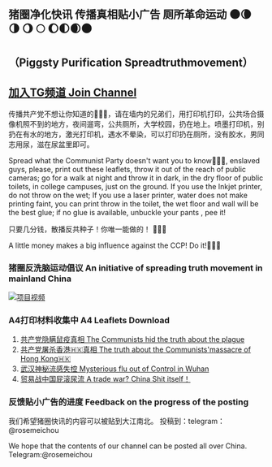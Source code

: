## 猪圈净化快讯 传播真相贴小广告 厕所革命运动 🌑🌘 🌗 🌖 🌕 🌔🌓🌒🌑 
## （Piggsty Purification Spreadtruthmovement）

## [加入TG频道 Join Channel](http://t.me/s/zhujuan2018)

传播共产党不想让你知道的🐸🐸🐸，请在墙内的兄弟们，用打印机打印，公共场合摄像机照不到的地方，夜间遛弯，公共厕所，大学校园，扔在地上。喷墨打印机，别扔在有水的地方，激光打印机，遇水不晕染，可以打印扔在厕所，没有胶水，男同志用尿，滋在尿盆里即可。

Spread what the Communist Party doesn't want you to know🐸🐸🐸, enslaved guys, please, print out these leaflets, throw it out of the reach of public cameras; go for a walk at night and throw it in dark, in the dry floor of public toilets, in college campuses, just on the ground. If you use the Inkjet printer, do not throw on the wet; If you use a laser printer, water does not make printing faint, you can print throw in the toilet, the wet floor and wall will be the best glue; if no glue is available, unbuckle your pants , pee it!


只要几分钱，散播反共种子！你唯一能做的！ 🐸🐸🐸

A little money makes a big influence against the CCP! Do it!🐸🐸🐸

### 猪圈反洗脑运动倡议 An initiative of spreading truth movement in mainland China

[![项目视频](http://img.youtube.com/vi/mpR1FhJ2St4/0.jpg)](https://youtu.be/mpR1FhJ2St4 "猪圈反洗脑运动倡议 An initiative of spreading truth movement in mainland China") 

### A4打印材料收集中 A4 Leaflets Download 

1. [共产党隐瞒鼠疫真相 The Communists hid the truth about the plague ](https://t.me/s/zhujuan2018/10707)
2. [共产党屠杀香港🇭🇰真相 The truth about the Communists'massacre of Hong Kong🇭🇰 ](https://t.me/s/zhujuan2018/10709)
3. [武汉神秘流感失控 Mysterious flu out of Control in Wuhan](https://t.me/s/zhujuan2018/12971)
4. [贸易战中国屁滚尿流 A trade war? China Shit itself！](https://t.me/s/zhujuan2018/13059)

### 反馈贴小广告的进度  Feedback on the progress of the posting

我们希望猪圈快讯的内容可以被贴到大江南北。 投稿到：telegram：@rosemeichou

We hope that the contents of our channel can be posted all over China. Telegram:@rosemeichou  
